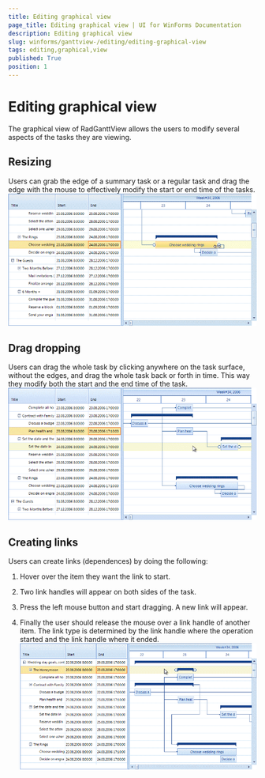 ```yaml
---
title: Editing graphical view
page_title: Editing graphical view | UI for WinForms Documentation
description: Editing graphical view
slug: winforms/ganttview-/editing/editing-graphical-view
tags: editing,graphical,view
published: True
position: 1
---
```


# Editing graphical view



The graphical view of RadGanttView allows the users to modify several aspects of the tasks they are viewing.
      

## Resizing

Users can grab the edge of a summary task or a regular task and drag the edge with the mouse to effectively modify the start or 
          end time of the tasks.
        ![ganttview-editing-editing-graphicalview 003](images/ganttview-editing-editing-graphicalview003.gif)

## Drag dropping

Users can drag the whole task by clicking anywhere on the task surface, without the edges, and drag the whole task back or forth in time. 
          This way they modify both the start and the end time of the task.
        ![ganttview-editing-editing-graphicalview 002](images/ganttview-editing-editing-graphicalview002.gif)

## Creating links

Users can create links (dependences) by doing the following:
        

1. Hover over the item they want the link to start.
            

1. Two link handles will appear on both sides of the task.
            

1. Press the left mouse button and start dragging. A new link will appear.
            

1. Finally the user should release the mouse over a link handle of another item. The link type is determined by the link handle where the operation started and the link handle where it ended.
            ![ganttview-editing-editing-graphicalview 001](images/ganttview-editing-editing-graphicalview001.gif)
